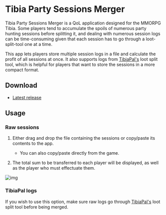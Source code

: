 # Tibia Party Sessions Merger
Tibia Party Sessions Merger is a QoL application designed for the MMORPG Tibia. 
Some players tend to accumulate the spoils of numerous party hunting sessions before splitting it, and dealing with numerous session logs can be time-consuming given that each session has to go through a loot-split-tool one at a time.

This app lets players store multiple session logs in a file and calculate the profit of all sessions at once.
It also supports logs from [TibiaPal's](https://tibiapal.com/tibialootsplit) loot split tool, which is helpful for players that want to store the sessions in a more compact format.


[comment]: <> (This app lets players store multiple session logs in a file and calculate the profit of all sessions at once.)

[comment]: <> (It also supports logs from [TibiaPal's]&#40;https://tibiapal.com/tibialootsplit&#41; loot split tool, which is helpful for players that want to store the sessions in a more compact format.)


## Download

- [Latest release](https://github.com/ratoobi/tibia-party-sessions-merger/releases/latest)

## Usage

### Raw sessions

1. Either drag and drop the file containing the sessions or copy/paste its contents to the app.
    - You can also copy/paste directly from the game.

2. The total sum to be transferred to each player will be displayed, as well as the player who must effectuate them.

![img](https://user-images.githubusercontent.com/69602231/125884968-1b1cf6c9-7d27-48d7-908b-c8793f07b44e.png)

### TibiaPal logs
If you wish to use this option, make sure raw logs go through [TibiaPal's](https://tibiapal.com/tibialootsplit) loot split tool before being merged.
